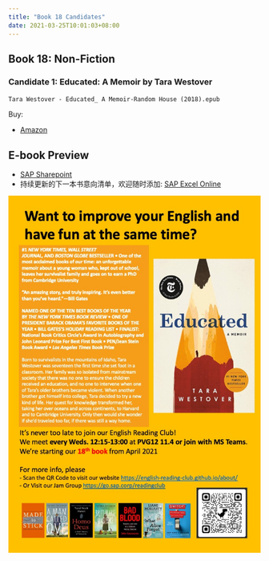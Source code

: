 ```yaml
---
title: "Book 18 Candidates"
date: 2021-03-25T10:01:03+08:00
---
```




## Book 18: Non-Fiction

### Candidate 1: Educated: A Memoir by Tara Westover 

```
Tara Westover - Educated_ A Memoir-Random House (2018).epub
```

Buy: 
- [Amazon](https://www.amazon.com/dp/B072BLVM83)

## E-book Preview

- [SAP Sharepoint](https://sap.sharepoint.com/teams/EnglishReadingClubChina/Shared%20Documents/Book%20Candidates)
- 持续更新的下一本书意向清单，欢迎随时添加: [SAP Excel Online](https://sap.sharepoint.com/teams/DBSLibrary/_layouts/15/Doc.aspx?OR=teams&action=edit&sourcedoc={DBA1A588-306A-4133-8438-55F8BDE9EFEE})

![Poster](/BookClubPoster_20210324_Educated.jpg)